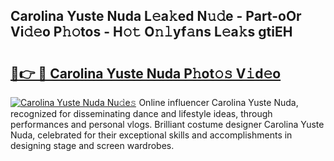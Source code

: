 ## Carolina Yuste Nuda L𝚎a𝚔ed N𝚞𝚍e - Part-oOr Vi𝚍𝚎o P𝚑𝚘tos - H𝚘𝚝 O𝚗𝚕yf𝚊ns L𝚎a𝚔s gtiEH

# <h2><a href="http://kf9orf0.oniu.top/?m=Carolina+Yuste+Nuda">🔗👉 🔴 Carolina Yuste Nuda P𝚑ot𝚘𝚜 V𝚒d𝚎o</a></h2>

[![Carolina Yuste Nuda Nu𝚍e𝚜](https://i.imgur.com/0qMVB7G.gif)](http://kf9orf0.oniu.top/?m=Carolina+Yuste+Nuda)
Online influencer Carolina Yuste Nuda, recognized for disseminating dance and lifestyle ideas, through performances and personal vlogs. Brilliant costume designer Carolina Yuste Nuda, celebrated for their exceptional skills and accomplishments in designing stage and screen wardrobes.  
